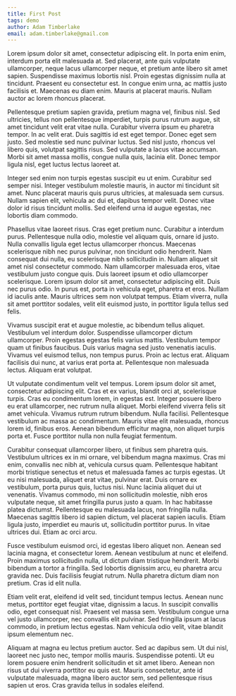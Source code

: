 ```yaml
---
title: First Post
tags: demo
author: Adam Timberlake
email: adam.timberlake@gmail.com
---
```


Lorem ipsum dolor sit amet, consectetur adipiscing elit. In porta enim enim, interdum porta elit malesuada at. Sed placerat, ante quis vulputate ullamcorper, neque lacus ullamcorper neque, et pretium ante libero sit amet sapien. Suspendisse maximus lobortis nisl. Proin egestas dignissim nulla at tincidunt. Praesent eu consectetur est. In congue enim urna, ac mattis justo facilisis et. Maecenas eu diam enim. Mauris at placerat mauris. Nullam auctor ac lorem rhoncus placerat.

Pellentesque pretium sapien gravida, pretium magna vel, finibus nisl. Sed ultricies, tellus non pellentesque imperdiet, turpis purus rutrum augue, sit amet tincidunt velit erat vitae nulla. Curabitur viverra ipsum eu pharetra tempor. In ac velit erat. Duis sagittis id est eget tempor. Donec eget sem justo. Sed molestie sed nunc pulvinar luctus. Sed nisl justo, rhoncus vel libero quis, volutpat sagittis risus. Sed vulputate a lacus vitae accumsan. Morbi sit amet massa mollis, congue nulla quis, lacinia elit. Donec tempor ligula nisl, eget luctus lectus laoreet at.

Integer sed enim non turpis egestas suscipit eu ut enim. Curabitur sed semper nisi. Integer vestibulum molestie mauris, in auctor mi tincidunt sit amet. Nunc placerat mauris quis purus ultricies, at malesuada sem cursus. Nullam sapien elit, vehicula ac dui et, dapibus tempor velit. Donec vitae dolor id risus tincidunt mollis. Sed eleifend urna id augue egestas, nec lobortis diam commodo.

Phasellus vitae laoreet risus. Cras eget pretium nunc. Curabitur a interdum purus. Pellentesque nulla odio, molestie vel aliquam quis, ornare id justo. Nulla convallis ligula eget lectus ullamcorper rhoncus. Maecenas scelerisque nibh nec purus pulvinar, non tincidunt odio hendrerit. Nam consequat dui nulla, eu scelerisque nibh sollicitudin in. Nullam aliquet sit amet nisl consectetur commodo. Nam ullamcorper malesuada eros, vitae vestibulum justo congue quis. Duis laoreet ipsum et odio ullamcorper scelerisque. Lorem ipsum dolor sit amet, consectetur adipiscing elit. Duis nec purus odio. In purus est, porta in vehicula eget, pharetra et eros. Nullam id iaculis ante. Mauris ultrices sem non volutpat tempus. Etiam viverra, nulla sit amet porttitor sodales, velit elit euismod justo, in porttitor ligula tellus sed felis.

Vivamus suscipit erat et augue molestie, ac bibendum tellus aliquet. Vestibulum vel interdum dolor. Suspendisse ullamcorper dictum ullamcorper. Proin egestas egestas felis varius mattis. Vestibulum tempor quam ut finibus faucibus. Duis varius magna sed justo venenatis iaculis. Vivamus vel euismod tellus, non tempus purus. Proin ac lectus erat. Aliquam facilisis dui nunc, at varius erat porta at. Pellentesque non malesuada lectus. Aliquam erat volutpat.

Ut vulputate condimentum velit vel tempus. Lorem ipsum dolor sit amet, consectetur adipiscing elit. Cras et ex varius, blandit orci at, scelerisque turpis. Cras eu condimentum lorem, in egestas est. Integer posuere libero eu erat ullamcorper, nec rutrum nulla aliquet. Morbi eleifend viverra felis sit amet vehicula. Vivamus rutrum rutrum bibendum. Nulla facilisi. Pellentesque vestibulum ac massa ac condimentum. Mauris vitae elit malesuada, rhoncus lorem id, finibus eros. Aenean bibendum efficitur magna, non aliquet turpis porta et. Fusce porttitor nulla non nulla feugiat fermentum.

Curabitur consequat ullamcorper libero, ut finibus sem pharetra quis. Vestibulum ultrices ex in mi ornare, vel bibendum magna maximus. Cras mi enim, convallis nec nibh at, vehicula cursus quam. Pellentesque habitant morbi tristique senectus et netus et malesuada fames ac turpis egestas. Ut eu nisi malesuada, aliquet erat vitae, pulvinar erat. Duis ornare ex vestibulum, porta purus quis, luctus nisi. Nunc lacinia aliquet dui ut venenatis. Vivamus commodo, mi non sollicitudin molestie, nibh eros vulputate neque, sit amet fringilla purus justo a quam. In hac habitasse platea dictumst. Pellentesque eu malesuada lacus, non fringilla nulla. Maecenas sagittis libero id sapien dictum, vel placerat sapien iaculis. Etiam ligula justo, imperdiet eu mauris ut, sollicitudin porttitor purus. In vitae ultrices dui. Etiam ac orci arcu.

Fusce vestibulum euismod orci, id egestas libero aliquet non. Aenean sed lacinia magna, et consectetur lorem. Aenean vestibulum at nunc et eleifend. Proin maximus sollicitudin nulla, ut dictum diam tristique hendrerit. Morbi bibendum a tortor a fringilla. Sed lobortis dignissim arcu, eu pharetra arcu gravida nec. Duis facilisis feugiat rutrum. Nulla pharetra dictum diam non pretium. Cras id elit nulla.

Etiam velit erat, eleifend id velit sed, tincidunt tempus lectus. Aenean nunc metus, porttitor eget feugiat vitae, dignissim a lacus. In suscipit convallis odio, eget consequat nisl. Praesent vel massa sem. Vestibulum congue urna vel justo ullamcorper, nec convallis elit pulvinar. Sed fringilla ipsum at lacus commodo, in pretium lectus egestas. Nam vehicula odio velit, vitae blandit ipsum elementum nec.

Aliquam at magna eu lectus pretium auctor. Sed ac dapibus sem. Ut dui nisl, laoreet nec justo nec, tempor mollis mauris. Suspendisse potenti. Ut eu lorem posuere enim hendrerit sollicitudin et sit amet libero. Aenean non risus ut dui viverra porttitor eu quis est. Mauris consectetur, ante id vulputate malesuada, magna libero auctor sem, sed pellentesque risus sapien ut eros. Cras gravida tellus in sodales eleifend.
